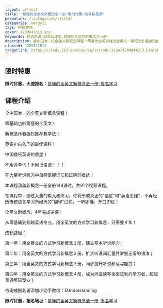 ```yaml
---
layout: default
title: '易懂的全英文新概念全一册-限时优惠-网易精品课'
permalink: /:categories/:title/
categories: wangyi2
tags: 网易提供
cover: 1209841813.jpg
keywords: 精选网课,网易云课堂,易懂的全英文新概念全一册
description: 全中国唯一的全英文新概念课程！零基础也听得懂的全英文！新概念作者强烈推荐教学法！英语小白入门的最佳课程！中国聋哑英语的救
classid: 1209841813
targetlink: https://study.163.com/course/introduction/1209841813.htm?share=1&shareId=1025206652&utm_campaign=share&utm_medium=iphoneShare&utm_source=&utm_u=1025206652
---
```


## 限时特惠

**限时优惠，火速报名**：[易懂的全英文新概念全一册-报名学习](https://study.163.com/course/introduction/1209841813.htm?share=1&shareId=1025206652&utm_campaign=share&utm_medium=iphoneShare&utm_source=&utm_u=1025206652)

## 课程介绍

全中国唯一的全英文新概念课程！

零基础也听得懂的全英文！

新概念作者强烈推荐教学法！



英语小白入门的最佳课程！

中国聋哑英语的救星！

不用背单词！不用记语法！！！

在大量听说练习中自然掌握词汇和正确的表达！



本课程涵盖新概念一册全册144课时，共91个视频课程。



在课程中，通过大量的输入和练习，你将形成真正的“语感”和“英语思维”，不再经历传统语言学习所经历的“翻译”过程，一听即懂，开口即说！



全英文新概念，4年完成逆袭！

从零基础到超越英语专业，用全英文的方式学习新概念，只需要４年！

成长路径：

第一年：用全英文的方式学习新概念１册，建立基本听说能力；

第二年：用全英文的方式学习新概念２册，扩大听说词汇量并掌握正常的语法；

第三年：用全英文的方式学习新概念３册，同步提升听说和读写能力；

第四年：用全英文的方式学习新概念４册，成为听说读写全面流利的学习者，超越普通英语专业！



咨询或报名请添加小助手微信：EUnderstanding

**限时优惠，报名地址**：[易懂的全英文新概念全一册-报名学习](https://study.163.com/course/introduction/1209841813.htm?share=1&shareId=1025206652&utm_campaign=share&utm_medium=iphoneShare&utm_source=&utm_u=1025206652)

